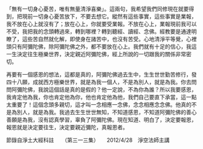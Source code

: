 「無有一切身心憂苦，唯有無量清淨喜樂」。這兩句，我希望我們同修現在就要得到，把現前一切身心憂苦放下，不要去想它。縱然有這些事實，這些事實是業報，我不放在心上就沒有了；放在心上，你就要受業報。不放在心上，業報現前我可以不受，我把我的念頭轉過來，轉到哪裡？轉到聽經、讀經、念佛。經教要是通達明瞭了，這些苦自然就化解，即使身在諸苦中，也沒有苦受。心地清淨平等覺，心裡頭只有阿彌陀佛，除阿彌陀佛之外，都不要放在心上。我們就有十足的信心，我這一生決定往生極樂世界，決定親近阿彌陀佛，經上所說的一切跟我的關係非常密切。

再要有一個感恩的想法，這都是真的，阿彌陀佛過去生中，生生世世勤苦修行，發四十八願，成就西方極樂世界，就是為我一個人，不是為別人，就是為我。你去問問阿彌陀佛，我說這個話是真的是假的？他一定說，不為你為誰？所以我要感恩，我肯定他為我，你也肯定他為你，他也肯定他為他，我們自己要直下承當，這一點太重要了！這個念頭多親切，這才叫一念相應一念佛，念念相應念念佛。他真的不是為別人，就是為我。我過去生生世世無知，不知道感恩，不知道阿彌陀佛的善心善願是為我，沒有認真學習，辜負了阿彌陀佛。現在知道、明白了，決定要報恩，報恩就是決定要往生，決定要親近彌陀，真報恩者。

節錄自淨土大經科註　　（第三一三集）　　2012/4/28　淨空法師主講
